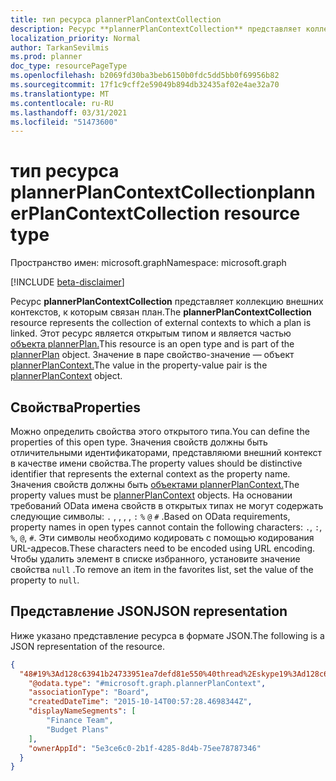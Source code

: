 ```yaml
---
title: тип ресурса plannerPlanContextCollection
description: Ресурс **plannerPlanContextCollection** представляет коллекцию внешних контекстов, к которым связан план. Этот ресурс является открытым типом и является частью объекта plannerPlan. Значение в паре свойство-значение — объект plannerPlanContext.
localization_priority: Normal
author: TarkanSevilmis
ms.prod: planner
doc_type: resourcePageType
ms.openlocfilehash: b2069fd30ba3beb6150b0fdc5dd5bb0f69956b82
ms.sourcegitcommit: 17f1c9cff2e59049b894db32435af02e4ae32a70
ms.translationtype: MT
ms.contentlocale: ru-RU
ms.lasthandoff: 03/31/2021
ms.locfileid: "51473600"
---
```

# <a name="plannerplancontextcollection-resource-type"></a><span data-ttu-id="811dd-105">тип ресурса plannerPlanContextCollection</span><span class="sxs-lookup"><span data-stu-id="811dd-105">plannerPlanContextCollection resource type</span></span>

<span data-ttu-id="811dd-106">Пространство имен: microsoft.graph</span><span class="sxs-lookup"><span data-stu-id="811dd-106">Namespace: microsoft.graph</span></span>

[!INCLUDE [beta-disclaimer](../../includes/beta-disclaimer.md)]


<span data-ttu-id="811dd-107">Ресурс **plannerPlanContextCollection** представляет коллекцию внешних контекстов, к которым связан план.</span><span class="sxs-lookup"><span data-stu-id="811dd-107">The **plannerPlanContextCollection** resource represents the collection of external contexts to which a plan is linked.</span></span> <span data-ttu-id="811dd-108">Этот ресурс является открытым типом и является частью [объекта plannerPlan.](plannerplan.md)</span><span class="sxs-lookup"><span data-stu-id="811dd-108">This resource is an open type and is part of the [plannerPlan](plannerplan.md) object.</span></span> <span data-ttu-id="811dd-109">Значение в паре свойство-значение — объект [plannerPlanContext.](plannerplancontext.md)</span><span class="sxs-lookup"><span data-stu-id="811dd-109">The value in the property-value pair is the [plannerPlanContext](plannerplancontext.md) object.</span></span>


## <a name="properties"></a><span data-ttu-id="811dd-110">Свойства</span><span class="sxs-lookup"><span data-stu-id="811dd-110">Properties</span></span>
<span data-ttu-id="811dd-111">Можно определить свойства этого открытого типа.</span><span class="sxs-lookup"><span data-stu-id="811dd-111">You can define the properties of this open type.</span></span> <span data-ttu-id="811dd-112">Значения свойств должны быть отличительными идентификаторами, представляюми внешний контекст в качестве имени свойства.</span><span class="sxs-lookup"><span data-stu-id="811dd-112">The property values should be distinctive identifier that represents the external context as the property name.</span></span> <span data-ttu-id="811dd-113">Значения свойств должны быть [объектами plannerPlanContext.](plannerplancontext.md)</span><span class="sxs-lookup"><span data-stu-id="811dd-113">The property values must be [plannerPlanContext](plannerplancontext.md) objects.</span></span> <span data-ttu-id="811dd-114">На основании требований OData имена свойств в открытых типах не могут содержать следующие символы: `.` , , , , `:` `%` `@` `#` .</span><span class="sxs-lookup"><span data-stu-id="811dd-114">Based on OData requirements, property names in open types cannot contain the following characters: `.`, `:`, `%`, `@`, `#`.</span></span> <span data-ttu-id="811dd-115">Эти символы необходимо кодировать с помощью кодирования URL-адресов.</span><span class="sxs-lookup"><span data-stu-id="811dd-115">These characters need to be encoded using URL encoding.</span></span> <span data-ttu-id="811dd-116">Чтобы удалить элемент в списке избранного, установите значение свойства `null` .</span><span class="sxs-lookup"><span data-stu-id="811dd-116">To remove an item in the favorites list, set the value of the property to `null`.</span></span>

## <a name="json-representation"></a><span data-ttu-id="811dd-117">Представление JSON</span><span class="sxs-lookup"><span data-stu-id="811dd-117">JSON representation</span></span>

<span data-ttu-id="811dd-118">Ниже указано представление ресурса в формате JSON.</span><span class="sxs-lookup"><span data-stu-id="811dd-118">The following is a JSON representation of the resource.</span></span>

<!-- {
  "blockType": "resource",
  "optionalProperties": [

  ],
  "@odata.type": "microsoft.graph.plannerPlanContextCollection"
}-->

```json
{
  "48#19%3Ad128c63941b24733951ea7defd81e550%40thread%2Eskype19%3Ad128c63941b24733951ea7defd81e550%40thread%2Eskype": {
    "@odata.type": "#microsoft.graph.plannerPlanContext",
    "associationType": "Board",
    "createdDateTime": "2015-10-14T00:57:28.4698344Z",
    "displayNameSegments": [
        "Finance Team",
        "Budget Plans"
    ],
    "ownerAppId": "5e3ce6c0-2b1f-4285-8d4b-75ee78787346"
  }
}
```

<!-- uuid: 8fcb5dbc-d5aa-4681-8e31-b001d5168d79
2015-10-25 14:57:30 UTC -->
<!--
{
  "type": "#page.annotation",
  "description": "plannerPlanContextCollection resource",
  "keywords": "",
  "section": "documentation",
  "tocPath": "",
  "suppressions": []
}
-->


